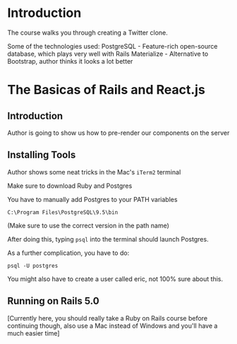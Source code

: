 # Introduction

The course walks you through creating a Twitter clone.

Some of the technologies used:
PostgreSQL - Feature-rich open-source database, which plays very well with Rails
Materialize - Alternative to Bootstrap, author thinks it looks a lot better

# The Basicas of Rails and React.js

## Introduction

Author is going to show us how to pre-render our components on the server

## Installing Tools

Author shows some neat tricks in the Mac's `iTerm2` terminal

Make sure to download Ruby and Postgres

You have to manually add Postgres to your PATH variables

```
C:\Program Files\PostgreSQL\9.5\bin
```

(Make sure to use the correct version in the path name)

After doing this, typing `psql` into the terminal should launch Postgres.

As a further complication, you have to do:

```
psql -U postgres
```

You might also have to create a user called eric, not 100% sure about this.

## Running on Rails 5.0

[Currently here, you should really take a Ruby on Rails course before continuing though, also use a Mac instead of Windows and you'll have a much easier time]
